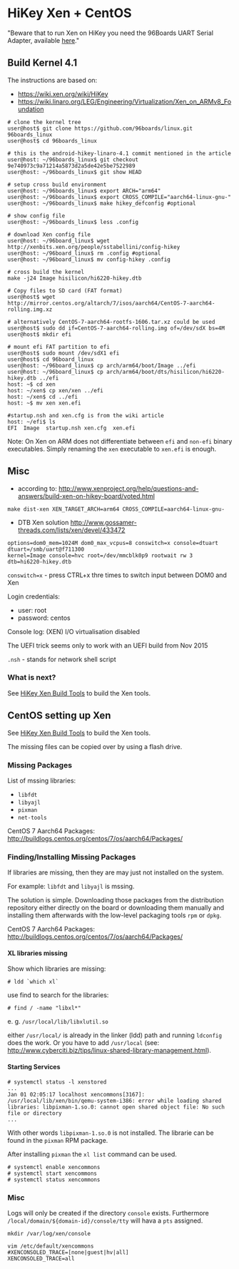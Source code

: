 # HiKey Xen + CentOS

"Beware that to run Xen on HiKey you need the 96Boards UART Serial Adapter, available [here](http://linaro.co/uart-seeed)."

## Build Kernel 4.1 

The instructions are based on:
- https://wiki.xen.org/wiki/HiKey
- https://wiki.linaro.org/LEG/Engineering/Virtualization/Xen_on_ARMv8_Foundation

~~~
# clone the kernel tree
user@host$ git clone https://github.com/96boards/linux.git 96boards_linux
user@host$ cd 96boards_linux 

# this is the android-hikey-linaro-4.1 commit mentioned in the article
user@host: ~/96boards_linux$ git checkout 9e740973c9a71214a5873d2a5de42e5be7522989
user@host: ~/96boards_linux$ git show HEAD

# setup cross build environment
user@host: ~/96boards_linux$ export ARCH="arm64"
user@host: ~/96boards_linux$ export CROSS_COMPILE="aarch64-linux-gnu-"
user@host: ~/96boards_linux$ make hikey_defconfig #optional

# show config file
user@host: ~/96boards_linux$ less .config

# download Xen config file
user@host: ~/96board_linux$ wget http://xenbits.xen.org/people/sstabellini/config-hikey
user@host: ~/96board_linux$ rm .config #optional
user@host: ~/96board_linux$ mv config-hikey .config

# cross build the kernel
make -j24 Image hisilicon/hi6220-hikey.dtb

# Copy files to SD card (FAT format)
user@host$ wget http://mirror.centos.org/altarch/7/isos/aarch64/CentOS-7-aarch64-rolling.img.xz

# alternatively CentOS-7-aarch64-rootfs-1606.tar.xz could be used
user@host$ sudo dd if=CentOS-7-aarch64-rolling.img of=/dev/sdX bs=4M
user@host$ mkdir efi

# mount efi FAT partition to efi
user@host$ sudo mount /dev/sdX1 efi
user@host$ cd 96board_linux
user@host: ~/96board_linux$ cp arch/arm64/boot/Image ../efi
user@host: ~/96board_linux$ cp arch/arm64/boot/dts/hisilicon/hi6220-hikey.dtb ../efi
host: ~$ cd xen
host: ~/xen$ cp xen/xen ../efi
host: ~/xen$ cd ../efi
host: ~$ mv xen xen.efi

#startup.nsh and xen.cfg is from the wiki article
host: ~/efi$ ls 
EFI  Image  startup.nsh xen.cfg  xen.efi
~~~

Note: On Xen on ARM does not differentiate between `efi` and `non-efi` binary executables. Simply renaming the `xen` executable to `xen.efi` is enough.

## Misc

- according to: http://www.xenproject.org/help/questions-and-answers/build-xen-on-hikey-board/voted.html

~~~
make dist-xen XEN_TARGET_ARCH=arm64 CROSS_COMPILE=aarch64-linux-gnu-
~~~

- DTB Xen solution
http://www.gossamer-threads.com/lists/xen/devel/433472

~~~
options=dom0_mem=1024M dom0_max_vcpus=8 conswitch=x console=dtuart
dtuart=/smb/uart@f711300
kernel=Image console=hvc root=/dev/mmcblk0p9 rootwait rw 3
dtb=hi6220-hikey.dtb 
~~~

`conswitch=x` - press CTRL+x thre times to switch input between DOM0 and Xen

Login credentials:
- user:     root
- password: centos


Console log: (XEN) I/O virtualisation disabled 

The UEFI trick seems only to work with an UEFI build from Nov 2015

`.nsh` - stands for network shell script

### What is next?

See [HiKey Xen Build Tools](hikey-xen-build-tools.md) to build the Xen tools.

## CentOS setting up Xen

See [HiKey Xen Build Tools](hikey-xen-build-tools.md) to build the Xen tools.

The missing files can be copied over by using a flash drive.

### Missing Packages

List of mssing libraries:
- `libfdt`
- `libyajl`
- `pixman`
- `net-tools`

CentOS 7 Aarch64 Packages: http://buildlogs.centos.org/centos/7/os/aarch64/Packages/

### Finding/Installing Missing Packages

If libraries are missing, then they are may just not installed on the system.

For example:
`libfdt` and `libyajl` is mssing.

The solution is simple. Downloading those packages from the distribution repository either directly on the board or downloading them manually and installing them afterwards with the low-level packaging tools `rpm` or `dpkg`.

CentOS 7 Aarch64 Packages: http://buildlogs.centos.org/centos/7/os/aarch64/Packages/

#### XL libraries missing

Show which libraries are missing:

~~~
# ldd `which xl`
~~~

use find to search for the libraries:

~~~
# find / -name "libxl*"
~~~

e. g. `/usr/local/lib/libxlutil.so `

either `/usr/local/` is already in the linker (ldd) path and running `ldconfig` does the work. Or you have to add `/usr/local` (see: http://www.cyberciti.biz/tips/linux-shared-library-management.html).

#### Starting Services

~~~
# systemctl status -l xenstored
...
Jan 01 02:05:17 localhost xencommons[3167]: /usr/local/lib/xen/bin/qemu-system-i386: error while loading shared libraries: libpixman-1.so.0: cannot open shared object file: No such file or directory
...
~~~

With other words `libpixman-1.so.0` is not installed. The librarie can be found in the `pixman` RPM package.

After installing `pixman` the `xl list` command can be used.

~~~
# systemctl enable xencommons
# systemctl start xencommons
# systemctl status xencommons
~~~

### Misc

Logs will only be created if the directory `console` exists. Furthermore `/local/domain/${domain-id}/console/tty` will hava a `pts` assigned.

~~~
mkdir /var/log/xen/console
~~~

~~~
vim /etc/default/xencommons
#XENCONSOLED_TRACE=[none|guest|hv|all]
XENCONSOLED_TRACE=all
~~~
